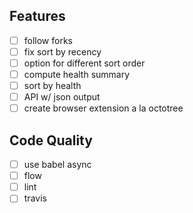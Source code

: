 ## Features

- [ ] follow forks
- [ ] fix sort by recency
- [ ] option for different sort order
- [ ] compute health summary
- [ ] sort by health
- [ ] API w/ json output
- [ ] create browser extension a la octotree

## Code Quality

- [ ] use babel async
- [ ] flow
- [ ] lint
- [ ] travis
